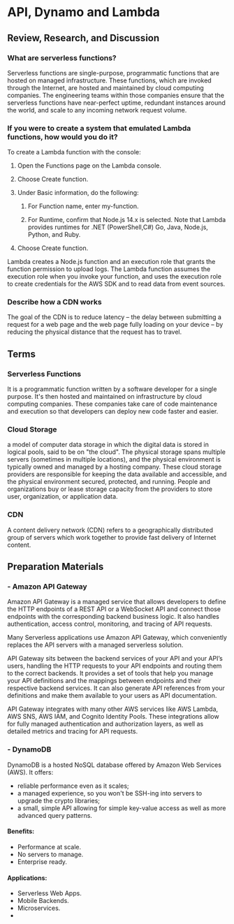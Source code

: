# API, Dynamo and Lambda

## Review, Research, and Discussion

### What are serverless functions?

 Serverless functions are single-purpose, programmatic functions that are hosted on managed infrastructure. These functions, which are invoked through the Internet, are hosted and maintained by cloud computing companies. The engineering teams within those companies ensure that the serverless functions have near-perfect uptime, redundant instances around the world, and scale to any incoming network request volume.
 <br>

### If you were to create a system that emulated Lambda functions, how would you do it?

To create a Lambda function with the console:

1. Open the Functions page on the Lambda console.

1. Choose Create function.

1. Under Basic information, do the following:

   1. For Function name, enter my-function.

   1. For Runtime, confirm that Node.js 14.x is selected. Note that Lambda provides runtimes for .NET (PowerShell,C#) Go, Java, Node.js, Python, and Ruby.

1. Choose Create function.

Lambda creates a Node.js function and an execution role that grants the function permission to upload logs. The Lambda function assumes the execution role when you invoke your function, and uses the execution role to create credentials for the AWS SDK and to read data from event sources. <br>

### Describe how a CDN works

 The goal of the CDN is to reduce latency – the delay between submitting a request for a web page and the web page fully loading on your device – by reducing the physical distance that the request has to travel.<br>




## Terms

### Serverless Functions

It is a programmatic function written by a software developer for a single purpose. It's then hosted and maintained on infrastructure by cloud computing companies. These companies take care of code maintenance and execution so that developers can deploy new code faster and easier.<br>

### Cloud Storage

 a model of computer data storage in which the digital data is stored in logical pools, said to be on "the cloud". The physical storage spans multiple servers (sometimes in multiple locations), and the physical environment is typically owned and managed by a hosting company. These cloud storage providers are responsible for keeping the data available and accessible, and the physical environment secured, protected, and running. People and organizations buy or lease storage capacity from the providers to store user, organization, or application data.<br>

### CDN

A content delivery network (CDN) refers to a geographically distributed group of servers which work together to provide fast delivery of Internet content. <br>



## Preparation Materials


### - Amazon API Gateway

Amazon API Gateway is a managed service that allows developers to define the HTTP endpoints of a REST API or a WebSocket API and connect those endpoints with the corresponding backend business logic. It also handles authentication, access control, monitoring, and tracing of API requests.

Many Serverless applications use Amazon API Gateway, which conveniently replaces the API servers with a managed serverless solution. <br>

API Gateway sits between the backend services of your API and your API’s users, handling the HTTP requests to your API endpoints and routing them to the correct backends. It provides a set of tools that help you manage your API definitions and the mappings between endpoints and their respective backend services. It can also generate API references from your definitions and make them available to your users as API documentation. <br>

API Gateway integrates with many other AWS services like AWS Lambda, AWS SNS, AWS IAM, and Cognito Identity Pools. These integrations allow for fully managed authentication and authorization layers, as well as detailed metrics and tracing for API requests. <br>


### - DynamoDB

DynamoDB is a hosted NoSQL database offered by Amazon Web Services (AWS). It offers:

- reliable performance even as it scales;
- a managed experience, so you won't be SSH-ing into servers to upgrade the crypto libraries;
- a small, simple API allowing for simple key-value access as well as more advanced query patterns.<br>

#### Benefits:
- Performance at scale.
- No servers to manage.
- Enterprise ready.

#### Applications:
  - Serverless Web Apps.
  - Mobile Backends.
  - Microservices.
- 





